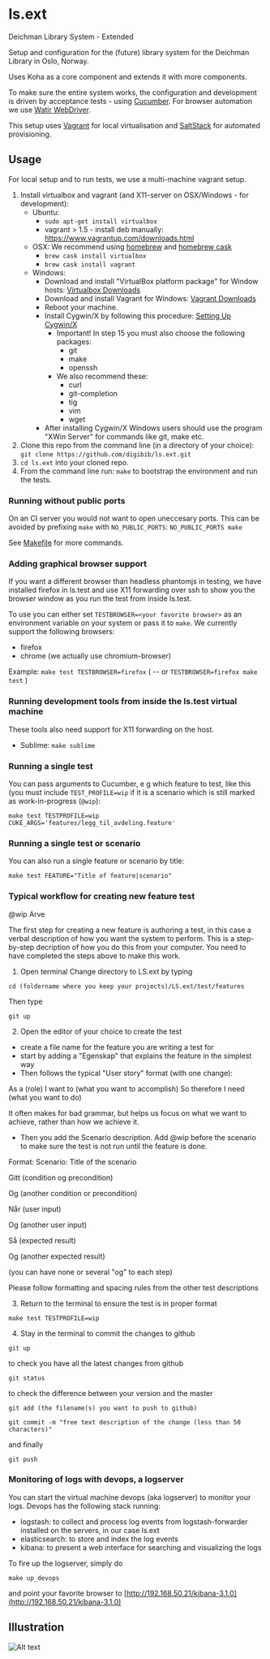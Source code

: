 ls.ext
======

Deichman Library System - Extended

Setup and configuration for the (future) library system for the Deichman
Library in Oslo, Norway.

Uses Koha as a core component and extends it with more components.

To make sure the entire system works, the configuration and development is
driven by acceptance tests - using [Cucumber](http://cukes.info/). For 
browser automation we use [Watir WebDriver](http://watirwebdriver.com).

This setup uses [Vagrant](http://www.vagrantup.com/) for local virtualisation 
and [SaltStack](http://docs.saltstack.com/) for automated provisioning.

## Usage

For local setup and to run tests, we use a multi-machine vagrant setup.

1. Install virtualbox and vagrant (and X11-server on OSX/Windows - for development):
    - Ubuntu: 
        * `sudo apt-get install virtualbox`
        * vagrant > 1.5 - install deb manually: https://www.vagrantup.com/downloads.html
    - OSX: We recommend using [homebrew](http://brew.sh/) and [homebrew cask](http://caskroom.io/)
        * `brew cask install virtualbox`
        * `brew cask install vagrant`
    - Windows:
        * Download and install "VirtualBox platform package" for Window hosts: [Virtualbox Downloads](https://www.virtualbox.org/wiki/Downloads)
        * Download and install Vagrant for Windows: [Vagrant Downloads](https://www.vagrantup.com/downloads)
        * Reboot your machine.
        * Install Cygwin/X by following this procedure: [Setting Up Cygwin/X](http://x.cygwin.com/docs/ug/setup.html)
          - Important! In step 15 you must also choose the following packages:
            * git
            * make
            * openssh
          - We also recommend these:
            * curl
            * git-completion
            * tig
            * vim
            * wget
        * After installing Cygwin/X Windows users should use the program "XWin Server" for commands like git, make etc. 
2. Clone this repo from the command line (in a directory of your choice): 
   ```git clone https://github.com/digibib/ls.ext.git``` 
3. `cd ls.ext` into your cloned repo.
4. From the command line run: `make` to bootstrap the environment and run the tests.

### Running without public ports

On an CI server you would not want to open uneccesary ports. This can be avoided by prefixing `make` with `NO_PUBLIC_PORTS`:
   `NO_PUBLIC_PORTS make`

See [Makefile](Makefile) for more commands.

### Adding graphical browser support

If you want a different browser than headless phantomjs in testing, we have installed firefox in ls.test and use X11
forwarding over ssh to show you the browser window as you run the test from inside ls.test.

To use you can either set `TESTBROWSER=<your favorite browser>` as an environment variable on your system or pass it to `make`. We currently support the following browsers:
- firefox
- chrome (we actually use chromium-browser)

Example:
`make test TESTBROWSER=firefox`  (  -- or  `TESTBROWSER=firefox make test` )  

### Running development tools from inside the ls.test virtual machine

These tools also need support for X11 forwarding on the host.

* Sublime: `make sublime`

### Running a single test 

You can pass arguments to Cucumber, e g which feature to test, like this (you must include `TEST_PROFILE=wip` if it is a scenario which is still marked as work-in-progress (`@wip`):

```
make test TESTPROFILE=wip CUKE_ARGS='features/legg_til_avdeling.feature'
```

### Running a single test or scenario

You can also run a single feature or scenario by title:

```
make test FEATURE="Title of feature|scenario"
```

### Typical workflow for creating new feature test

@wip Arve

The first step for creating a new feature is authoring a test, in this case a verbal description of how you want the system to perform. This is a step-by-step decription of how you do this from your computer. You need to have completed the steps above to make this work.

1) Open terminal
Change directory to LS.ext by typing
```
cd (foldername where you keep your projects)/LS.ext/test/features
```
Then type 
```
git up
```

2) Open the editor of your choice to create the test

- create a file name for the feature you are writing a test for
- start by adding a "Egenskap" that explains the feature in the simplest way
- Then follows the typical "User story" format (with one change): 

As a (role)
I want to (what you want to accomplish)
So therefore I need (what you want to do)

It often makes for bad grammar, but helps us focus on what we want to achieve, rather than how we achieve it.

- Then you add the Scenario description. Add @wip before the scenario to make sure the test is not run until the feature is done.

Format: 
  Scenario: Title of the scenario

  Gitt (condition og precondition)

  Og (another condition or precondition)

  Når (user input)

  Og (another user input)

  Så (expected result)
  
  Og (another expected result)

(you can have none or several "og" to each step)

Please follow formatting and spacing rules from the other test descriptions

3) Return to the terminal to ensure the test is in proper format

```
make test TESTPROFILE=wip
```

4) Stay in the terminal to commit the changes to github

```
git up
```
to check you have all the latest changes from github
```
git status
```
to check the difference between your version and the master
```
git add (the filename(s) you want to push to github)
```
```
git commit -m "free text description of the change (less than 50 characters)"
```
and finally
```
git push
```

### Monitoring of logs with devops, a logserver

You can start the virtual machine devops (aka logserver) to monitor your logs. Devops has the following stack running:
- logstash: to collect and process log events from logstash-forwarder installed on the servers, in our case ls.ext
- elasticsearch: to store and index the log events
- kibana: to present a web interface for searching and visualizing the logs


To fire up the logserver, simply do
```
make up_devops
```
and point your favorite browser to [http://192.168.50.21/kibana-3.1.0](http://192.168.50.21/kibana-3.1.0)


## Illustration
![Alt text](stack.png?raw=true "Stack")
